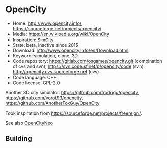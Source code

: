 # OpenCity

- Home: http://www.opencity.info/, https://sourceforge.net/projects/opencity/
- Media: https://en.wikipedia.org/wiki/OpenCity
- Inspiration: SimCity
- State: beta, inactive since 2015
- Download: http://www.opencity.info/en/Download.html
- Keyword: simulation, clone, 3D
- Code repository: https://gitlab.com/osgames/opencity.git (combination of cvs and svn), https://svn.code.sf.net/p/opencity/code (svn), http://opencity.cvs.sourceforge.net (cvs)
- Code language: C++
- Code license: GPL-2.0

Another 3D city simulator.
https://github.com/frodrigo/opencity, https://github.com/vorot93/opencity, https://github.com/AnotherFoxGuy/OpenCity

Took inspiration from https://sourceforge.net/projects/freereign/.

See also [OpenCityNeo](https://github.com/icecoolinux/opencityneo)

## Building
